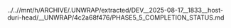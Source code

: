 ../..//mnt/h/ARCHIVE/.UNWRAP/extracted/DEV__2025-08-17__1833__host-duri-head/__UNWRAP/4c2a68f476/PHASE5_5_COMPLETION_STATUS.md